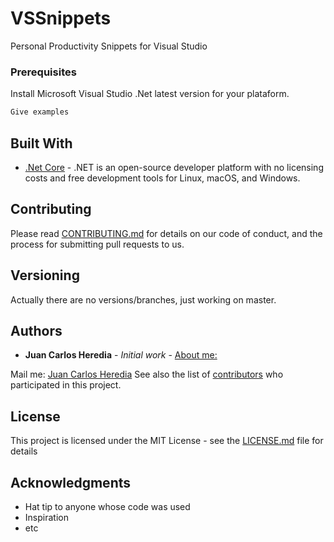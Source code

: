 # VSSnippets
Personal Productivity Snippets for Visual Studio
### Prerequisites

Install Microsoft Visual Studio .Net latest version for your plataform.

```bash
Give examples
```

## Built With

* [.Net Core](https://dotnet.microsoft.com//) - .NET is an open-source developer platform with no licensing costs and free development tools for Linux, macOS, and Windows.
## Contributing

Please read [CONTRIBUTING.md](https://gist.github.com/PurpleBooth/b24679402957c63ec426) for details on our code of conduct, and the process for submitting pull requests to us.

## Versioning

Actually there are no versions/branches, just working on master.

## Authors

* **Juan Carlos Heredia** - *Initial work* - [About me:](https://about.me/juancarlosherediamayer)

Mail me: [Juan Carlos Heredia](mailto:jchm@infoinnova.net)
See also the list of [contributors](https://github.com/your/project/contributors) who participated in this project.

## License

This project is licensed under the MIT License - see the [LICENSE.md](LICENSE.md) file for details

## Acknowledgments

* Hat tip to anyone whose code was used
* Inspiration
* etc